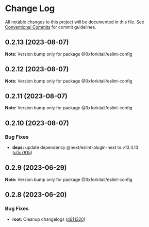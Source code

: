 # Change Log

All notable changes to this project will be documented in this file.
See [Conventional Commits](https://conventionalcommits.org) for commit guidelines.

## 0.2.13 (2023-08-07)

**Note:** Version bump only for package @0xforkitall/eslint-config





## 0.2.12 (2023-08-07)

**Note:** Version bump only for package @0xforkitall/eslint-config





## 0.2.11 (2023-08-07)

**Note:** Version bump only for package @0xforkitall/eslint-config





## 0.2.10 (2023-08-07)


### Bug Fixes

* **deps:** update dependency @next/eslint-plugin-next to v13.4.13 ([c0c7815](https://github.com/0xforkitall/dev-config/commit/c0c7815e3d1583276278cdbff672e771ecd95278))





## 0.2.9 (2023-06-29)

**Note:** Version bump only for package @0xforkitall/eslint-config

## 0.2.8 (2023-06-20)

### Bug Fixes

-   **root:** Cleanup changelogs ([d611320](https://github.com/0xforkitall/dev-config/commit/d6113200ec3f4e56acda9b4b8eebae282d48c3b5))
